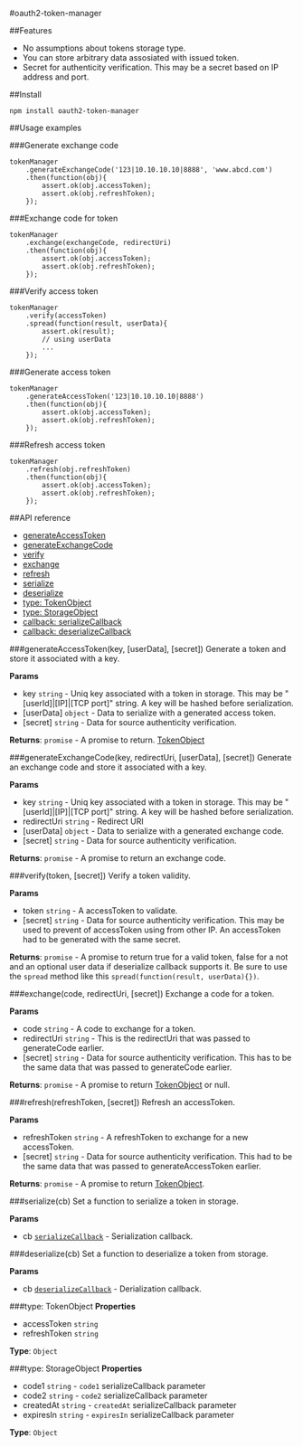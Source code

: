 #oauth2-token-manager

##Features

* No assumptions about tokens storage type.
* You can store arbitrary data assosiated with issued token.
* Secret for authenticity verification. This may be a secret based on IP address and port.

##Install

`npm install oauth2-token-manager`

##Usage examples

###Generate exchange code

```
tokenManager
	.generateExchangeCode('123|10.10.10.10|8888', 'www.abcd.com')
    .then(function(obj){
    	assert.ok(obj.accessToken);
    	assert.ok(obj.refreshToken);
    });
```

###Exchange code for token

```
tokenManager
	.exchange(exchangeCode, redirectUri)
	.then(function(obj){
    	assert.ok(obj.accessToken);
		assert.ok(obj.refreshToken);
    });
```

###Verify access token

```
tokenManager
	.verify(accessToken)
	.spread(function(result, userData){
    	assert.ok(result);
        // using userData
        ...
    });
```

###Generate access token

```
tokenManager
	.generateAccessToken('123|10.10.10.10|8888')
	.then(function(obj){
    	assert.ok(obj.accessToken);
		assert.ok(obj.refreshToken);
    });    	
```

###Refresh access token

```
tokenManager
	.refresh(obj.refreshToken)
    .then(function(obj){
    	assert.ok(obj.accessToken);
		assert.ok(obj.refreshToken);
    });
```

##API reference

* [generateAccessToken](#generateAccessToken)
* [generateExchangeCode](#generateExchangeCode)
* [verify](#verify)
* [exchange](#exchange)
* [refresh](#refresh)
* [serialize](#serialize)
* [deserialize](#deserialize)
* [type: TokenObject](#TokenObject)
* [type: StorageObject](#StorageObject)
* [callback: serializeCallback](#serializeCallback)
* [callback: deserializeCallback](#deserializeCallback)

<a name="generateAccessToken"></a>
###generateAccessToken(key, [userData], [secret])
Generate a token and store it associated with a key.

**Params**

- key `string` - Uniq key associated with a token in storage. This may be "[userId]|[IP]|[TCP port]" string. A key will be hashed before serialization.
- \[userData\] `object` - Data to serialize with a generated access token.  
- \[secret\] `string` - Data for source authenticity verification.  

**Returns**: `promise` - A promise to return.								[TokenObject](#TokenObject)

<a name="generateExchangeCode"></a>
###generateExchangeCode(key, redirectUri, [userData], [secret])
Generate an exchange code and store it associated with a key.

**Params**

- key `string` - Uniq key associated with a token in storage. This may be "[userId]|[IP]|[TCP port]" string. A key will be hashed before serialization.
- redirectUri `string` - Redirect URI  
- \[userData\] `object` - Data to serialize with a generated exchange code.  
- \[secret\] `string` - Data for source authenticity verification.  

**Returns**: `promise` - A promise to return an exchange code.

<a name="verify"></a>
###verify(token, [secret])
Verify a token validity.

**Params**

- token `string` - A accessToken to validate.  
- \[secret\] `string` - Data for source authenticity verification.		 This may be used to prevent of accessToken using from other IP.			An accessToken had to be generated with the same secret.  

**Returns**: `promise` - A promise to return true for a valid token, false for a not and an optional user data if deserialize callback supports it.		Be sure to use the `spread` method like this `spread(function(result, userData){})`.

<a name="exchange"></a>
###exchange(code, redirectUri, [secret])
Exchange a code for a token.

**Params**

- code `string` - A code to exchange for a token.  
- redirectUri `string` - This is the redirectUri that was passed to generateCode earlier.  
- \[secret\] `string` - Data for source authenticity verification. This has to be the same data that was passed to generateCode earlier.  

**Returns**: `promise` - A promise to return [TokenObject](#TokenObject) or null.

<a name="refresh"></a>
###refresh(refreshToken, [secret])
Refresh an accessToken.

**Params**

- refreshToken `string` - A refreshToken to exchange for a new accessToken.  
- \[secret\] `string` - Data for source authenticity verification. This had to be the same data that was passed to generateAccessToken earlier.  

**Returns**: `promise` - A promise to return [TokenObject](#TokenObject).

<a name="serialize"></a>
###serialize(cb)
Set a function to serialize a token in storage.

**Params**

- cb <code>[serializeCallback](#serializeCallback)</code> - Serialization callback.

<a name="deserialize"></a>
###deserialize(cb)
Set a function to deserialize a token from storage.

**Params**

- cb <code>[deserializeCallback](#deserializeCallback)</code> - Derialization callback.

<a name="TokenObject"></a>
###type: TokenObject
**Properties**

- accessToken `string`  
- refreshToken `string`  

**Type**: `Object`

<a name="StorageObject"></a>
###type: StorageObject
**Properties**

- code1 `string` - `code1` serializeCallback parameter  
- code2 `string` - `code2` serializeCallback parameter  
- createdAt `string` - `createdAt` serializeCallback parameter  
- expiresIn `string` - `expiresIn` serializeCallback parameter  

**Type**: `Object`
